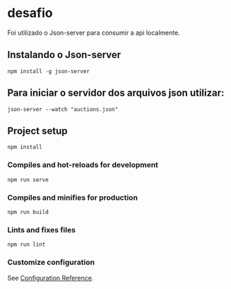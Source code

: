 # desafio

Foi utilizado o Json-server para consumir a api localmente.

## Instalando o Json-server
```
npm install -g json-server
```

## Para iniciar o servidor dos arquivos json utilizar:
```
json-server --watch "auctions.json"
```

## Project setup
```
npm install
```

### Compiles and hot-reloads for development
```
npm run serve
```

### Compiles and minifies for production
```
npm run build
```

### Lints and fixes files
```
npm run lint
```

### Customize configuration
See [Configuration Reference](https://cli.vuejs.org/config/).
